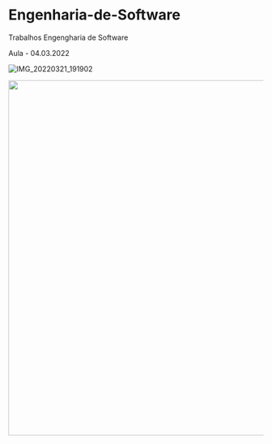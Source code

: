 # Engenharia-de-Software
Trabalhos Engengharia de Software

Aula - 04.03.2022

<span>

![IMG_20220321_191902](https://user-images.githubusercontent.com/88752151/159374816-5db6251e-65e9-4e62-8e63-2345cbcbecc9.jpg)

<div align-"center">
<img src="![IMG_20220321_191902](https://user-images.githubusercontent.com/88752151/159374816-5db6251e-65e9-4e62-8e63-2345cbcbecc9.jpg)" width="700px" />

</div>
